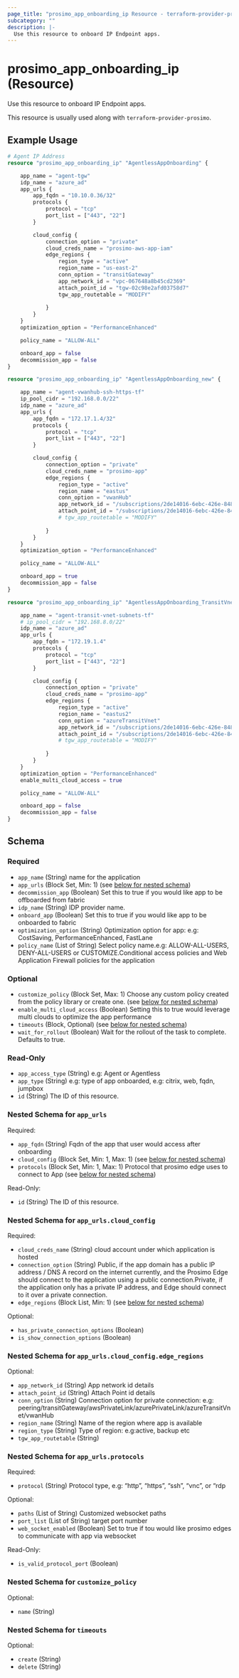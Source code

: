 ```yaml
---
page_title: "prosimo_app_onboarding_ip Resource - terraform-provider-prosimo"
subcategory: ""
description: |-
  Use this resource to onboard IP Endpoint apps.
---
```


# prosimo_app_onboarding_ip (Resource)

Use this resource to onboard IP Endpoint apps.

This resource is usually used along with `terraform-provider-prosimo`.



## Example Usage

```terraform
# Agent IP Address
resource "prosimo_app_onboarding_ip" "AgentlessAppOnboarding" {

    app_name = "agent-tgw"
    idp_name = "azure_ad"
    app_urls {
        app_fqdn = "10.10.0.36/32"
        protocols {
            protocol = "tcp"
            port_list = ["443", "22"]
        }

        cloud_config {
            connection_option = "private"
            cloud_creds_name = "prosimo-aws-app-iam"
            edge_regions {
                region_type = "active"
                region_name = "us-east-2"
                conn_option = "transitGateway"
                app_network_id = "vpc-067648a8b45cd2369"
                attach_point_id = "tgw-02c98e2afd03758d7"
                tgw_app_routetable = "MODIFY"
                
            }
        }
    }
    optimization_option = "PerformanceEnhanced"

    policy_name = "ALLOW-ALL"

    onboard_app = false
    decommission_app = false
}

resource "prosimo_app_onboarding_ip" "AgentlessAppOnboarding_new" {

    app_name = "agent-vwanhub-ssh-https-tf"
    ip_pool_cidr = "192.168.0.0/22"
    idp_name = "azure_ad"
    app_urls {
        app_fqdn = "172.17.1.4/32"
        protocols {
            protocol = "tcp"
            port_list = ["443", "22"]
        }

        cloud_config {
            connection_option = "private"
            cloud_creds_name = "prosimo-app"
            edge_regions {
                region_type = "active"
                region_name = "eastus"
                conn_option = "vwanHub"
                app_network_id = "/subscriptions/2de14016-6ebc-426e-848e-62a10837ce40/resourceGroups/qing-vm-1-rg/providers/Microsoft.Network/virtualNetworks/qing-vm-1-rg-vnet"
                attach_point_id = "/subscriptions/2de14016-6ebc-426e-848e-62a10837ce40/resourceGroups/qing-vwan-rg/providers/Microsoft.Network/virtualHubs/qing-hub-useast-1"
                # tgw_app_routetable = "MODIFY"
                
            }
        }
    }
    optimization_option = "PerformanceEnhanced"

    policy_name = "ALLOW-ALL"

    onboard_app = true
    decommission_app = false
}

resource "prosimo_app_onboarding_ip" "AgentlessAppOnboarding_TransitVnet" {

    app_name = "agent-transit-vnet-subnets-tf"
    # ip_pool_cidr = "192.168.8.0/22"
    idp_name = "azure_ad"
    app_urls {
        app_fqdn = "172.19.1.4"
        protocols {
            protocol = "tcp"
            port_list = ["443", "22"]
        }

        cloud_config {
            connection_option = "private"
            cloud_creds_name = "prosimo-app"
            edge_regions {
                region_type = "active"
                region_name = "eastus2"
                conn_option = "azureTransitVnet"
                app_network_id = "/subscriptions/2de14016-6ebc-426e-848e-62a10837ce40/resourceGroups/qing_vtransit_eastus2_rg/providers/Microsoft.Network/virtualNetworks/qing_vtransit__eastus2_spoke1"
                attach_point_id = "/subscriptions/2de14016-6ebc-426e-848e-62a10837ce40/resourceGroups/qing_vtransit_eastus2_rg/providers/Microsoft.Network/virtualNetworks/qing_vtransit_eastus2_hub"
                # tgw_app_routetable = "MODIFY"
                
            }
        }
    }
    optimization_option = "PerformanceEnhanced"
    enable_multi_cloud_access = true

    policy_name = "ALLOW-ALL"

    onboard_app = false
    decommission_app = false
}
```

<!-- schema generated by tfplugindocs -->
## Schema

### Required

- `app_name` (String) name for the application
- `app_urls` (Block Set, Min: 1) (see [below for nested schema](#nestedblock--app_urls))
- `decommission_app` (Boolean) Set this to true if you would like app to be offboarded from fabric
- `idp_name` (String) IDP provider name.
- `onboard_app` (Boolean) Set this to true if you would like app to be onboarded to fabric
- `optimization_option` (String) Optimization option for app: e.g: CostSaving, PerformanceEnhanced, FastLane
- `policy_name` (List of String) Select policy name.e.g: ALLOW-ALL-USERS, DENY-ALL-USERS or CUSTOMIZE.Conditional access policies and Web Application Firewall policies for the application

### Optional

- `customize_policy` (Block Set, Max: 1) Choose any custom policy created from the policy library or create one. (see [below for nested schema](#nestedblock--customize_policy))
- `enable_multi_cloud_access` (Boolean) Setting this to true would leverage multi clouds to optimize the app performance
- `timeouts` (Block, Optional) (see [below for nested schema](#nestedblock--timeouts))
- `wait_for_rollout` (Boolean) Wait for the rollout of the task to complete. Defaults to true.

### Read-Only

- `app_access_type` (String) e.g: Agent or Agentless
- `app_type` (String) e.g: type of app onboarded, e.g: citrix, web, fqdn, jumpbox
- `id` (String) The ID of this resource.

<a id="nestedblock--app_urls"></a>
### Nested Schema for `app_urls`

Required:

- `app_fqdn` (String) Fqdn of the app that user would access after onboarding
- `cloud_config` (Block Set, Min: 1, Max: 1) (see [below for nested schema](#nestedblock--app_urls--cloud_config))
- `protocols` (Block Set, Min: 1, Max: 1) Protocol that prosimo edge uses to connect to App (see [below for nested schema](#nestedblock--app_urls--protocols))

Read-Only:

- `id` (String) The ID of this resource.

<a id="nestedblock--app_urls--cloud_config"></a>
### Nested Schema for `app_urls.cloud_config`

Required:

- `cloud_creds_name` (String) cloud account under which application is hosted
- `connection_option` (String) Public, if the app domain has a public IP address / DNS A record on the internet currently, and the Prosimo Edge should connect to the application using a public connection.Private, if the application only has a private IP address, and Edge should connect to it over a private connection.
- `edge_regions` (Block List, Min: 1) (see [below for nested schema](#nestedblock--app_urls--cloud_config--edge_regions))

Optional:

- `has_private_connection_options` (Boolean)
- `is_show_connection_options` (Boolean)

<a id="nestedblock--app_urls--cloud_config--edge_regions"></a>
### Nested Schema for `app_urls.cloud_config.edge_regions`

Optional:

- `app_network_id` (String) App network id details
- `attach_point_id` (String) Attach Point id details
- `conn_option` (String) Connection option for private connection: e.g: peering/transitGateway/awsPrivateLink/azurePrivateLink/azureTransitVnet/vwanHub
- `region_name` (String) Name of the region where app is available
- `region_type` (String) Type of region: e.g:active, backup etc
- `tgw_app_routetable` (String)



<a id="nestedblock--app_urls--protocols"></a>
### Nested Schema for `app_urls.protocols`

Required:

- `protocol` (String) Protocol type, e.g: “http”, “https”, “ssh”, “vnc”, or “rdp

Optional:

- `paths` (List of String) Customized websocket paths
- `port_list` (List of String) target port number
- `web_socket_enabled` (Boolean) Set to true if tou would like prosimo edges to communicate with app via websocket

Read-Only:

- `is_valid_protocol_port` (Boolean)



<a id="nestedblock--customize_policy"></a>
### Nested Schema for `customize_policy`

Optional:

- `name` (String)


<a id="nestedblock--timeouts"></a>
### Nested Schema for `timeouts`

Optional:

- `create` (String)
- `delete` (String)

